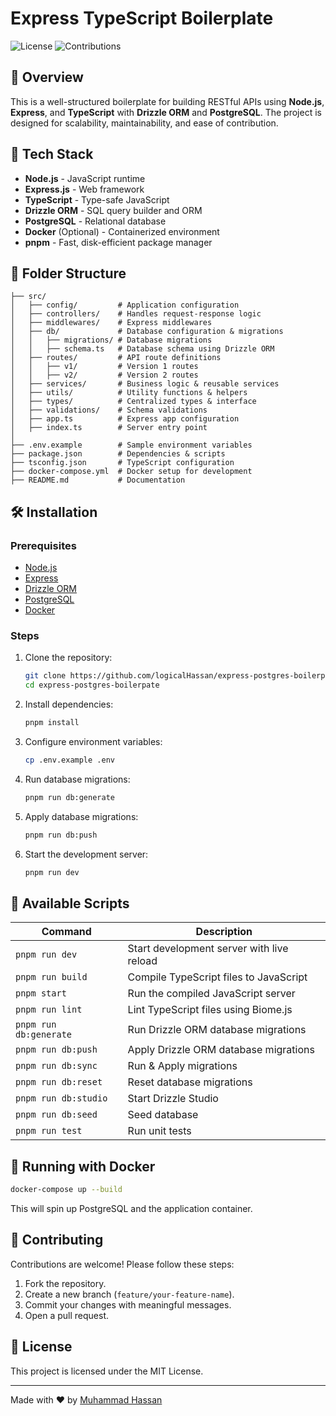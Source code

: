 # Express TypeScript Boilerplate

![License](https://img.shields.io/badge/license-MIT-blue.svg)
![Contributions](https://img.shields.io/badge/contributions-welcome-brightgreen.svg)

## 📌 Overview

This is a well-structured boilerplate for building RESTful APIs using **Node.js**, **Express**, and **TypeScript** with **Drizzle ORM** and **PostgreSQL**. The project is designed for scalability, maintainability, and ease of contribution.

## 🚀 Tech Stack

- **Node.js** - JavaScript runtime
- **Express.js** - Web framework
- **TypeScript** - Type-safe JavaScript
- **Drizzle ORM** - SQL query builder and ORM
- **PostgreSQL** - Relational database
- **Docker** (Optional) - Containerized environment
- **pnpm** - Fast, disk-efficient package manager

## 📁 Folder Structure

```plaintext
├── src/
│   ├── config/         # Application configuration
│   ├── controllers/    # Handles request-response logic
│   ├── middlewares/    # Express middlewares
│   ├── db/             # Database configuration & migrations
│   │   ├── migrations/ # Database migrations
│   │   ├── schema.ts   # Database schema using Drizzle ORM
│   ├── routes/         # API route definitions
│   │   ├── v1/         # Version 1 routes
│   │   ├── v2/         # Version 2 routes
│   ├── services/       # Business logic & reusable services
│   ├── utils/          # Utility functions & helpers
│   ├── types/          # Centralized types & interface
│   ├── validations/    # Schema validations
│   ├── app.ts          # Express app configuration
│   ├── index.ts        # Server entry point
│
├── .env.example        # Sample environment variables
├── package.json        # Dependencies & scripts
├── tsconfig.json       # TypeScript configuration
├── docker-compose.yml  # Docker setup for development
├── README.md           # Documentation
```

## 🛠️ Installation

### Prerequisites

- [Node.js](https://nodejs.org/)
- [Express](https://expressjs.com/)
- [Drizzle ORM](http://orm.drizzle.team/)
- [PostgreSQL](https://www.postgresql.org/)
- [Docker](https://www.docker.com/)

### Steps

1. Clone the repository:
   
   ```sh
   git clone https://github.com/logicalHassan/express-postgres-boilerpate.git
   cd express-postgres-boilerpate
   ```

2. Install dependencies:
   
   ```sh
   pnpm install
   ```

3. Configure environment variables:
   
   ```sh
   cp .env.example .env
   ```

4. Run database migrations:
   
   ```sh
   pnpm run db:generate
   ```


5. Apply database migrations:
   
   ```sh
   pnpm run db:push
   ```

6. Start the development server:
   
   ```sh
   pnpm run dev
   ```

## 📜 Available Scripts

| Command            | Description                                    |
|--------------------|------------------------------------------------|
| `pnpm run dev`    | Start development server with live reload       |
| `pnpm run build`  | Compile TypeScript files to JavaScript          |
| `pnpm start`      | Run the compiled JavaScript server              |
| `pnpm run lint`   | Lint TypeScript files using Biome.js            |
| `pnpm run db:generate`| Run Drizzle ORM database migrations         |
| `pnpm run db:push`| Apply Drizzle ORM database migrations           |
| `pnpm run db:sync`| Run & Apply migrations                          |
| `pnpm run db:reset`| Reset database migrations                      |
| `pnpm run db:studio`   | Start Drizzle Studio                       |
| `pnpm run db:seed`   | Seed database                                |
| `pnpm run test`   | Run unit tests                                  |


## 🐳 Running with Docker

```sh
docker-compose up --build
```

This will spin up PostgreSQL and the application container.

## 🤝 Contributing

Contributions are welcome! Please follow these steps:

1. Fork the repository.
2. Create a new branch (`feature/your-feature-name`).
3. Commit your changes with meaningful messages.
4. Open a pull request.

## 📄 License

This project is licensed under the MIT License.

---

Made with ❤️ by [Muhammad Hassan](https://github.com/logicalHassan)
